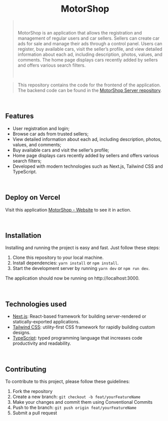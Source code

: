 <h1 align="center">MotorShop</h1>

<blockquote>
    <br>
        <p>MotorShop is an application that allows the registration and management of regular users and car sellers. Sellers can create car ads for sale and manage their ads through a control panel. Users can register, buy available cars, visit the seller’s profile, and view detailed information about each ad, including description, photos, values, and comments. The home page displays cars recently added by sellers and offers various search filters.</p>
    <br>
</blockquote>

<blockquote>
    
This repository contains the code for the frontend of the application. The backend code can be found in the [MotorShop Server repository](https://github.com/G9-fullstack/motorshop-server).
    
</blockquote>

<br>

<h2>Features</h2>

- User registration and login;
- Browse car ads from trusted sellers;
- View detailed information about each ad, including description, photos, values, and comments;
- Buy available cars and visit the seller’s profile;
- Home page displays cars recently added by sellers and offers various search filters;
- Developed with modern technologies such as Next.js, Tailwind CSS and TypeScript.

<br>

<h2>Deploy on Vercel</h2>

Visit this application [MotorShop - Website](https://motorshop-app.vercel.app/) to see it in action.

<br>

<h2>Installation</h2>

Installing and running the project is easy and fast. Just follow these steps:

1. Clone this repository to your local machine.
2. Install dependencies: `yarn install` or `npm install`.
3. Start the development server by running `yarn dev` or `npm run dev`.

The application should now be running on http://localhost:3000.

<br>

<h2>Technologies used</h2>

- [Next.js](https://nextjs.org/): React-based framework for building server-rendered or statically-exported applications.
- [Tailwind CSS](https://tailwindcss.com/): utility-first CSS framework for rapidly building custom designs.
- [TypeScript](https://www.typescriptlang.org/): typed programming language that increases code productivity and readability.

<br>

<h2>Contributing</h2>

To contribute to this project, please follow these guidelines:

1. Fork the repository
2. Create a new branch: `git checkout -b feat/yourFeatureName`
3. Make your changes and commit them using Conventional Commits
4. Push to the branch: `git push origin feat/yourFeatureName`
5. Submit a pull request
